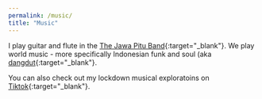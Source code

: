 ```yaml
---
permalink: /music/
title: "Music"
---
```


I play guitar and flute in the [The Jawa Pitu Band](http://www.jawapitu.com/){:target="_blank"}. We play world music - more specifically Indonesian funk and soul (aka [dangdut](https://en.wikipedia.org/wiki/Dangdut){:target="_blank"}. 

You can also check out my lockdown musical exploratoins on [Tiktok](https://www.tiktok.com/@nilecsa){:target="_blank"}.